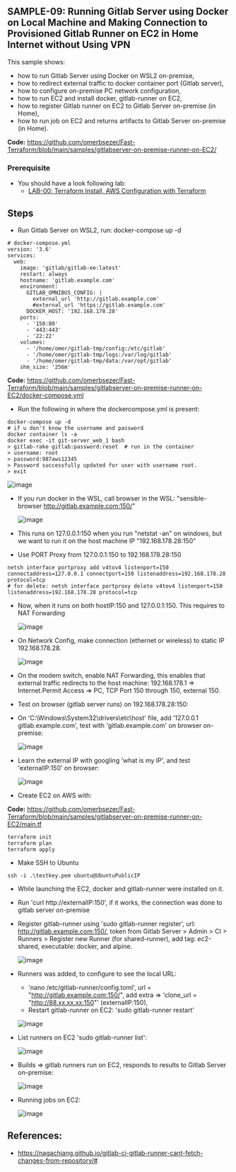 ## SAMPLE-09: Running Gitlab Server using Docker on Local Machine and Making Connection to Provisioned Gitlab Runner on EC2 in Home Internet without Using VPN

This sample shows:
- how to run Gitlab Server using Docker on WSL2 on-premise,
- how to redirect external traffic to docker container port (Gitlab server),
- how to configure on-premise PC network configuration,
- how to run EC2 and install docker, gitlab-runner on EC2,
- how to register Gitlab runner on EC2 to Gitlab Server on-premise (in Home),
- how to run job on EC2 and returns artifacts to Gitlab Server on-premise (in Home).

**Code:** https://github.com/omerbsezer/Fast-Terraform/blob/main/samples/gitlabserver-on-premise-runner-on-EC2/

### Prerequisite

- You should have a look following lab: 
  - [LAB-00: Terraform Install, AWS Configuration with Terraform](https://github.com/omerbsezer/Fast-Terraform/blob/main/LAB00-Terraform-Install-AWS-Configuration.md)

## Steps

- Run Gitlab Server on WSL2, run: docker-compose up -d

```
# docker-compose.yml
version: '3.6'
services:
  web:
    image: 'gitlab/gitlab-ee:latest'
    restart: always
    hostname: 'gitlab.example.com'
    environment:
      GITLAB_OMNIBUS_CONFIG: |
        external_url 'http://gitlab.example.com'
        #external_url 'https://gitlab.example.com'
      DOCKER_HOST: '192.168.178.28'
    ports:
      - '150:80'
      - '443:443'
      - '22:22'
    volumes:
      - '/home/omer/gitlab-tmp/config:/etc/gitlab'
      - '/home/omer/gitlab-tmp/logs:/var/log/gitlab'
      - '/home/omer/gitlab-tmp/data:/var/opt/gitlab'
    shm_size: '256m'
```

**Code:** https://github.com/omerbsezer/Fast-Terraform/blob/main/samples/gitlabserver-on-premise-runner-on-EC2/docker-compose.yml

- Run the following in where the dockercompose.yml is present:

```
docker-compose up -d
# if u don't know the username and password
docker container ls -a
docker exec -it git-server_web_1 bash
> gitlab-rake gitlab:password:reset  # run in the container
> username: root
> password:987aws12345
> Password successfully updated for user with username root.
> exit
```

![image](https://github.com/omerbsezer/Fast-Terraform/assets/10358317/0c122fd7-645a-40c3-bfb6-799d9c2fcd82)

- If you run docker in the WSL, call browser in the WSL: "sensible-browser http://gitlab.example.com:150/"

  ![image](https://github.com/omerbsezer/Fast-Terraform/assets/10358317/f3e6d11a-6b6e-4ab6-a8c6-01c718090243)

- This runs on 127.0.0.1:150 when you run "netstat -an" on windows, but we want to run it on the host machine IP "192.168.178.28:150"
- Use PORT Proxy from 127.0.0.1:150 to 192.168.178.28:150

```
netsh interface portproxy add v4tov4 listenport=150 connectaddress=127.0.0.1 connectport=150 listenaddress=192.168.178.28 protocol=tcp
# for delete: netsh interface portproxy delete v4tov4 listenport=150 listenaddress=192.168.178.28 protocol=tcp
```

- Now, when it runs on both hostIP:150 and 127.0.0.1:150. This requires to NAT Forwarding

  ![image](https://github.com/omerbsezer/Fast-Terraform/assets/10358317/f1419f87-f3ef-4666-b4d8-9bb6fd3e0295)

- On Network Config, make connection (ethernet or wireless) to static IP 192.168.178.28.
  
  ![image](https://github.com/omerbsezer/Fast-Terraform/assets/10358317/437d7e0b-5a76-4a94-999b-a9c6dfc07f67)

- On the modem switch, enable NAT Forwarding, this enables that external traffic redirects to the host machine: 192.168.178.1 => Internet.Permit Access => PC, TCP Port 150 through 150, external 150.
 
- Test on browser (gitlab server runs) on 192.168.178.28:150:

- On 'C:\Windows\System32\drivers\etc\host' file, add '127.0.0.1 gitlab.example.com', test with 'gitlab.example.com' on browser on-premise:
  
  ![image](https://github.com/omerbsezer/Fast-Terraform/assets/10358317/2349083d-c9b2-4ad2-980a-24839d169e76)

- Learn the external IP with googling 'what is my IP', and test 'externalIP:150' on browser:

  ![image](https://github.com/omerbsezer/Fast-Terraform/assets/10358317/1a692453-4b6e-4bc6-9898-bfe31f28ee1d)

- Create EC2 on AWS with:

**Code:** https://github.com/omerbsezer/Fast-Terraform/blob/main/samples/gitlabserver-on-premise-runner-on-EC2/main.tf

```
terraform init
terraform plan
terraform apply
```

- Make SSH to Ubuntu

```
ssh -i .\testkey.pem ubuntu@UbuntuPublicIP
```

- While launching the EC2, docker and gitlab-runner were installed on it. 
- Run 'curl http://externalIP:150', if it works, the connection was done to gitlab server on-premise

- Register gitlab-runner using 'sudo gitlab-runner register', url: http://gitlab.example.com:150/, token from Gitlab Server > Admin > CI > Runners > Register new Runner (for shared-runner), add tag: ec2-shared, executable: docker, and alpine.

  ![image](https://github.com/omerbsezer/Fast-Terraform/assets/10358317/d6187256-775f-4abc-a76b-c81fa1b462fd)

- Runners was added, to configure to see the local URL:
  - 'nano /etc/gitlab-runner/config.toml', url = "http://gitlab.example.com:150/", add extra =>  'clone_url = "http://88.xx.xx.xx:150"' (externalIP:150), 
  - Restart gitlab-runner on EC2: 'sudo gitlab-runner restart'

  ![image](https://github.com/omerbsezer/Fast-Terraform/assets/10358317/8d97fbde-6e04-4038-bcbb-d7cafc1fb7c1)

- List runners on EC2 'sudo gitlab-runner list': 
  
  ![image](https://github.com/omerbsezer/Fast-Terraform/assets/10358317/b889a30a-1f0a-4668-b1a4-44633a448e46)
  
- Builds => gitlab runners run on EC2, responds to results to Gitlab Server on-premise: 
  
  ![image](https://github.com/omerbsezer/Fast-Terraform/assets/10358317/67e7e90f-caa1-462d-9125-02dd324519a6)
  
- Running jobs on EC2:

  ![image](https://github.com/omerbsezer/Fast-Terraform/assets/10358317/8964536b-5df5-427e-bb45-9091fc07ed29)

## References:
- https://nagachiang.github.io/gitlab-ci-gitlab-runner-cant-fetch-changes-from-repository/#

 
